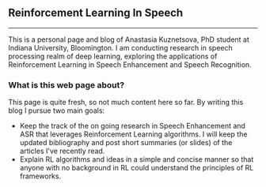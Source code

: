 ## Reinforcement Learning In Speech
----------------
This is a personal page and blog of Anastasia Kuznetsova, PhD student at Indiana University, Bloomington. I am conducting research in speech processing realm of deep learning, exploring the applications of Reinforcement Learning in Speech Enhancement and Speech Recognition.

### What is this web page about?
This page is quite fresh, so not much content here so far. By writing this blog I pursue two main goals:
 - Keep the track of the on going research in Speech Enhancement and ASR that leverages Reinforcement Learning algorithms. I will keep the updated bibliography and post short summaries (or slides) of the articles I've recently read.
 - Explain RL algorithms and ideas in a simple and concise manner so that anyone with no background in RL could understand the principles of RL frameworks.